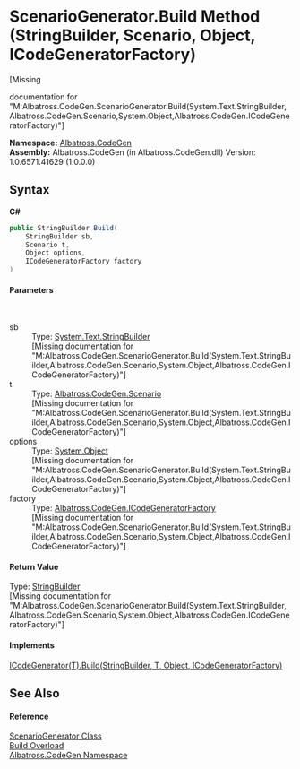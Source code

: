 # ScenarioGenerator.Build Method (StringBuilder, Scenario, Object, ICodeGeneratorFactory)
 

\[Missing <summary> documentation for "M:Albatross.CodeGen.ScenarioGenerator.Build(System.Text.StringBuilder,Albatross.CodeGen.Scenario,System.Object,Albatross.CodeGen.ICodeGeneratorFactory)"\]

**Namespace:**&nbsp;<a href="DCDDD28E">Albatross.CodeGen</a><br />**Assembly:**&nbsp;Albatross.CodeGen (in Albatross.CodeGen.dll) Version: 1.0.6571.41629 (1.0.0.0)

## Syntax

**C#**<br />
``` C#
public StringBuilder Build(
	StringBuilder sb,
	Scenario t,
	Object options,
	ICodeGeneratorFactory factory
)
```


#### Parameters
&nbsp;<dl><dt>sb</dt><dd>Type: <a href="http://msdn2.microsoft.com/en-us/library/y9sxk6fy" target="_blank">System.Text.StringBuilder</a><br />\[Missing <param name="sb"/> documentation for "M:Albatross.CodeGen.ScenarioGenerator.Build(System.Text.StringBuilder,Albatross.CodeGen.Scenario,System.Object,Albatross.CodeGen.ICodeGeneratorFactory)"\]</dd><dt>t</dt><dd>Type: <a href="C442B762">Albatross.CodeGen.Scenario</a><br />\[Missing <param name="t"/> documentation for "M:Albatross.CodeGen.ScenarioGenerator.Build(System.Text.StringBuilder,Albatross.CodeGen.Scenario,System.Object,Albatross.CodeGen.ICodeGeneratorFactory)"\]</dd><dt>options</dt><dd>Type: <a href="http://msdn2.microsoft.com/en-us/library/e5kfa45b" target="_blank">System.Object</a><br />\[Missing <param name="options"/> documentation for "M:Albatross.CodeGen.ScenarioGenerator.Build(System.Text.StringBuilder,Albatross.CodeGen.Scenario,System.Object,Albatross.CodeGen.ICodeGeneratorFactory)"\]</dd><dt>factory</dt><dd>Type: <a href="1FFDA092">Albatross.CodeGen.ICodeGeneratorFactory</a><br />\[Missing <param name="factory"/> documentation for "M:Albatross.CodeGen.ScenarioGenerator.Build(System.Text.StringBuilder,Albatross.CodeGen.Scenario,System.Object,Albatross.CodeGen.ICodeGeneratorFactory)"\]</dd></dl>

#### Return Value
Type: <a href="http://msdn2.microsoft.com/en-us/library/y9sxk6fy" target="_blank">StringBuilder</a><br />\[Missing <returns> documentation for "M:Albatross.CodeGen.ScenarioGenerator.Build(System.Text.StringBuilder,Albatross.CodeGen.Scenario,System.Object,Albatross.CodeGen.ICodeGeneratorFactory)"\]

#### Implements
<a href="308F0220">ICodeGenerator(T).Build(StringBuilder, T, Object, ICodeGeneratorFactory)</a><br />

## See Also


#### Reference
<a href="E84A585A">ScenarioGenerator Class</a><br /><a href="682C1A0A">Build Overload</a><br /><a href="DCDDD28E">Albatross.CodeGen Namespace</a><br />